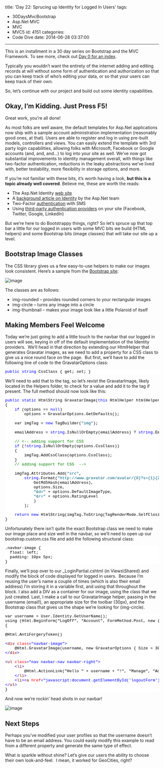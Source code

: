 title: 'Day 22: Sprucing up Identity for Logged In Users'
tags:
  - 30DaysMvcBootstrap
  - Asp.Net MVC
  - MVC
  - MVC5
id: 4151
categories:
  - Code Dive
date: 2014-06-28 03:37:00
---

This is an installment in a 30 day series on Bootstrap and the MVC Framework. To see more, check out [Day 0 for an index](http://jameschambers.com/2014/06/day-0-boothstrapping-mvc-for-the-next-30-days/).

Typically you wouldn’t want the entirety of the internet adding and editing records at will without some form of authentication and authorization so that you can keep track of who’s editing your data, or so that your users can keep track of their own.

So, let’s continue with our project and build out some identity capabilities.

## Okay, I’m Kidding. Just Press F5!

Great work, you’re all done!

As most folks are well aware, the default templates for Asp.Net applications now ship with a sample account administration implementation (reasonably good ones, at that). Users are able to register and log in using pre-built models, controllers and views. You can easily extend the template with 3rd party login capabilities, allowing folks with Microsoft, Facebook or Google accounts (and, and, and…) to log into your site as well. We’ve now got substantial improvements to identity management overall, with things like two-factor authentication, reductions in the leaky abstractions we’ve lived with, better testability, more flexibility in storage options, and more.

If you’re not familiar with these bits, it’s worth having a look, **but this is a topic already well covered**. Believe me, these are worth the reads:

*   The Asp.Net Identity [web site](http://www.asp.net/identity)
*   A [background article on Identity](http://www.asp.net/identity/overview/getting-started/introduction-to-aspnet-identity) by the Asp.Net team
*   Two-Factor [authentication](http://www.asp.net/identity/overview/features-api/two-factor-authentication-using-sms-and-email-with-aspnet-identity) with SMS
*   Using [third-party authentication providers](http://www.asp.net/mvc/tutorials/mvc-5/create-an-aspnet-mvc-5-app-with-facebook-and-google-oauth2-and-openid-sign-on) on your site (Facebook, Twitter, Google, LinkedIn) 

But we’re here to do Bootstrappy things, right? So let’s spruce up that top bar a little for our logged in users with some MVC bits we build (HTML helpers) and some Bootstrap bits (image classes) that will take our site up a level.

## Bootstrap Image Classes

The CSS library gives us a few easy-to-use helpers to make our images look consistent. Here’s a sample from the [Bootstrap site](http://getbootstrap.com/css/#images):

![image](http://jameschambers.com/wp-content/uploads/2014/06/image38.png "image")

The classes are as follows:

*   img-rounded – provides rounded corners to your rectangular images
*   img-circle – turns any image into a circle
*   img-thumbnail – makes your image look like a little Polaroid of itself 

## Making Members Feel Welcome

Today we’re just going to add a little touch to the navbar that our logged in users will see, keying in off of the default implementation of the Identity providers.&nbsp; We’ll head in that direction by extending our HtmlHelper that generates Gravatar images, as we need to add a property for a CSS class to give us a nice round face on the page.&nbsp; But first, we’ll have to add the following line of code to the GravatarOptions class:
<pre class="csharpcode"><span class="kwrd">public</span> <span class="kwrd">string</span> CssClass { get; set; }</pre>

<style type="text/css">.csharpcode, .csharpcode pre
{
	font-size: small;
	color: black;
	font-family: consolas, "Courier New", courier, monospace;
	background-color: #ffffff;
	/*white-space: pre;*/
}
.csharpcode pre { margin: 0em; }
.csharpcode .rem { color: #008000; }
.csharpcode .kwrd { color: #0000ff; }
.csharpcode .str { color: #006080; }
.csharpcode .op { color: #0000c0; }
.csharpcode .preproc { color: #cc6633; }
.csharpcode .asp { background-color: #ffff00; }
.csharpcode .html { color: #800000; }
.csharpcode .attr { color: #ff0000; }
.csharpcode .alt 
{
	background-color: #f4f4f4;
	width: 100%;
	margin: 0em;
}
.csharpcode .lnum { color: #606060; }
</style>
We’ll need to add that to the tag, so let’s revist the GravatarImage, likely located in the Helpers folder, to check for a value and add it to the tag if present. The full method should now look like this:
<pre class="csharpcode"><span class="kwrd">public</span> <span class="kwrd">static</span> HtmlString GravatarImage(<span class="kwrd">this</span> HtmlHelper htmlHelper, <span class="kwrd">string</span> emailAddress, GravatarOptions options = <span class="kwrd">null</span>)
{
    <span class="kwrd">if</span> (options == <span class="kwrd">null</span>)
        options = GravatarOptions.GetDefaults();

    var imgTag = <span class="kwrd">new</span> TagBuilder(<span class="str">"img"</span>);

    emailAddress = <span class="kwrd">string</span>.IsNullOrEmpty(emailAddress) ? <span class="kwrd">string</span>.Empty : emailAddress.Trim().ToLower();

    <span class="rem">// &lt;-- adding support for CSS</span>
    <span class="kwrd">if</span> (!<span class="kwrd">string</span>.IsNullOrEmpty(options.CssClass))
    {
        imgTag.AddCssClass(options.CssClass);
    }
    <span class="rem">// adding support for CSS  --&gt;</span>

    imgTag.Attributes.Add(<span class="str">"src"</span>,
        <span class="kwrd">string</span>.Format(<span class="str">"http://www.gravatar.com/avatar/{0}?s={1}{2}{3}"</span>,
            GetMd5Hash(emailAddress),
            options.Size,
            <span class="str">"&amp;d="</span> + options.DefaultImageType,
            <span class="str">"&amp;r="</span> + options.RatingLevel
            )
        );

    <span class="kwrd">return</span> <span class="kwrd">new</span> HtmlString(imgTag.ToString(TagRenderMode.SelfClosing));
}</pre>

Unfortunately there isn’t quite the exact Bootstrap class we need to make our image place and size well in the navbar, so we’ll need to open up our bootstrap.custom.css file and add the following structural class:
<style type="text/css">.csharpcode, .csharpcode pre
{
	font-size: small;
	color: black;
	font-family: consolas, "Courier New", courier, monospace;
	background-color: #ffffff;
	/*white-space: pre;*/
}
.csharpcode pre { margin: 0em; }
.csharpcode .rem { color: #008000; }
.csharpcode .kwrd { color: #0000ff; }
.csharpcode .str { color: #006080; }
.csharpcode .op { color: #0000c0; }
.csharpcode .preproc { color: #cc6633; }
.csharpcode .asp { background-color: #ffff00; }
.csharpcode .html { color: #800000; }
.csharpcode .attr { color: #ff0000; }
.csharpcode .alt 
{
	background-color: #f4f4f4;
	width: 100%;
	margin: 0em;
}
.csharpcode .lnum { color: #606060; }
</style>

<pre class="csharpcode">.navbar-image {
  float: left;
  padding: 10px 5px;
}</pre>
<style type="text/css">.csharpcode, .csharpcode pre
{
	font-size: small;
	color: black;
	font-family: consolas, "Courier New", courier, monospace;
	background-color: #ffffff;
	/*white-space: pre;*/
}
.csharpcode pre { margin: 0em; }
.csharpcode .rem { color: #008000; }
.csharpcode .kwrd { color: #0000ff; }
.csharpcode .str { color: #006080; }
.csharpcode .op { color: #0000c0; }
.csharpcode .preproc { color: #cc6633; }
.csharpcode .asp { background-color: #ffff00; }
.csharpcode .html { color: #800000; }
.csharpcode .attr { color: #ff0000; }
.csharpcode .alt 
{
	background-color: #f4f4f4;
	width: 100%;
	margin: 0em;
}
.csharpcode .lnum { color: #606060; }
</style>

Finally, we’ll pop over to our _LoginPartial.cshtml (in Views\Shared) and modify the block of code displayed for logged in users.&nbsp; Because I’m reusing the user’s name a couple of times (which is also their email address) I’m storing it in a variable first, and using that throughout the block. I also add a DIV as a container for our image, using the class that we just created. Last, I make a call to our GravatarImage helper, passing in the username (email!), an appropriate size for the toolbar (30px), and the Bootstrap class that gives us the shape we’re looking for (img-circle).
<pre class="csharpcode">var username = User.Identity.GetUserName();
using (Html.BeginForm("LogOff", "Account", FormMethod.Post, new { id = "logoutForm", @class = "navbar-right" }))
{

@Html.AntiForgeryToken()

<span class="kwrd">&lt;</span><span class="html">div</span> <span class="attr">class</span><span class="kwrd">="navbar-image"</span><span class="kwrd">&gt;</span>
    @Html.GravatarImage(username, new GravatarOptions { Size = 30, CssClass = "img-circle" })
<span class="kwrd">&lt;/</span><span class="html">div</span><span class="kwrd">&gt;</span>

<span class="kwrd">&lt;</span><span class="html">ul</span> <span class="attr">class</span><span class="kwrd">="nav navbar-nav navbar-right"</span><span class="kwrd">&gt;</span>
    <span class="kwrd">&lt;</span><span class="html">li</span><span class="kwrd">&gt;</span>
        @Html.ActionLink("Hello " + username + "!", "Manage", "Account", routeValues: null, htmlAttributes: new { title = "Manage" })
    <span class="kwrd">&lt;/</span><span class="html">li</span><span class="kwrd">&gt;</span>
    <span class="kwrd">&lt;</span><span class="html">li</span><span class="kwrd">&gt;&lt;</span><span class="html">a</span> <span class="attr">href</span><span class="kwrd">="javascript:document.getElementById('logoutForm').submit()"</span><span class="kwrd">&gt;</span>Log off<span class="kwrd">&lt;/</span><span class="html">a</span><span class="kwrd">&gt;&lt;/</span><span class="html">li</span><span class="kwrd">&gt;</span>
<span class="kwrd">&lt;/</span><span class="html">ul</span><span class="kwrd">&gt;</span>
}</pre>
<style type="text/css">.csharpcode, .csharpcode pre
{
	font-size: small;
	color: black;
	font-family: consolas, "Courier New", courier, monospace;
	background-color: #ffffff;
	/*white-space: pre;*/
}
.csharpcode pre { margin: 0em; }
.csharpcode .rem { color: #008000; }
.csharpcode .kwrd { color: #0000ff; }
.csharpcode .str { color: #006080; }
.csharpcode .op { color: #0000c0; }
.csharpcode .preproc { color: #cc6633; }
.csharpcode .asp { background-color: #ffff00; }
.csharpcode .html { color: #800000; }
.csharpcode .attr { color: #ff0000; }
.csharpcode .alt 
{
	background-color: #f4f4f4;
	width: 100%;
	margin: 0em;
}
.csharpcode .lnum { color: #606060; }
</style>

And now we’re rockin’ head shots in our navbar!

![image](http://jameschambers.com/wp-content/uploads/2014/06/image39.png "image")

## Next Steps

Perhaps you’ve modified your user profiles so that the username doesn’t have to be an email address. You could easily modify this example to read from a different property and generate the same type of effect.

What is sparkle without shine? Let’s give our users the ability to choose their own look-and-feel.&nbsp; I mean, it worked for GeoCities, right?